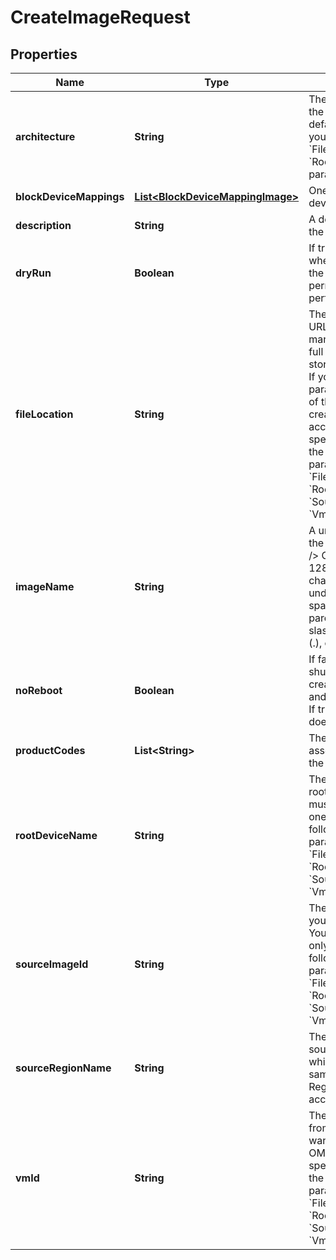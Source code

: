 

# CreateImageRequest


## Properties

| Name | Type | Description | Notes |
|------------ | ------------- | ------------- | -------------|
|**architecture** | **String** | The architecture of the OMI (by default, &#x60;i386&#x60; if you specified the &#x60;FileLocation&#x60; or &#x60;RootDeviceName&#x60; parameter). |  [optional] |
|**blockDeviceMappings** | [**List&lt;BlockDeviceMappingImage&gt;**](BlockDeviceMappingImage.md) | One or more block device mappings. |  [optional] |
|**description** | **String** | A description for the new OMI. |  [optional] |
|**dryRun** | **Boolean** | If true, checks whether you have the required permissions to perform the action. |  [optional] |
|**fileLocation** | **String** | The pre-signed URL of the OMI manifest file, or the full path to the OMI stored in a bucket. If you specify this parameter, a copy of the OMI is created in your account. You must specify only one of the following parameters: &#x60;FileLocation&#x60;, &#x60;RootDeviceName&#x60;, &#x60;SourceImageId&#x60; or &#x60;VmId&#x60;. |  [optional] |
|**imageName** | **String** | A unique name for the new OMI.&lt;br /&gt; Constraints: 3-128 alphanumeric characters, underscores (_), spaces ( ), parentheses (()), slashes (/), periods (.), or dashes (-). |  [optional] |
|**noReboot** | **Boolean** | If false, the VM shuts down before creating the OMI and then reboots. If true, the VM does not. |  [optional] |
|**productCodes** | **List&lt;String&gt;** | The product codes associated with the OMI. |  [optional] |
|**rootDeviceName** | **String** | The name of the root device. You must specify only one of the following parameters: &#x60;FileLocation&#x60;, &#x60;RootDeviceName&#x60;, &#x60;SourceImageId&#x60; or &#x60;VmId&#x60;. |  [optional] |
|**sourceImageId** | **String** | The ID of the OMI you want to copy. You must specify only one of the following parameters: &#x60;FileLocation&#x60;, &#x60;RootDeviceName&#x60;, &#x60;SourceImageId&#x60; or &#x60;VmId&#x60;. |  [optional] |
|**sourceRegionName** | **String** | The name of the source Region, which must be the same as the Region of your account. |  [optional] |
|**vmId** | **String** | The ID of the VM from which you want to create the OMI. You must specify only one of the following parameters: &#x60;FileLocation&#x60;, &#x60;RootDeviceName&#x60;, &#x60;SourceImageId&#x60; or &#x60;VmId&#x60;. |  [optional] |



